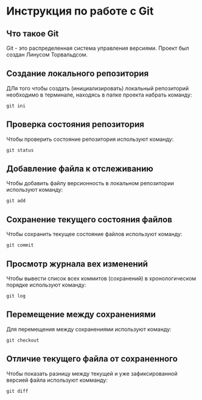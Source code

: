 # **Инструкция по работе с Git**

## Что такое Git

Git - это распределенная система управления версиями. Проект был создан Линусом Торвальдсом.

## Создание локального репозитория

ДЛя того чтобы создать (инициализировать) локальный репозиторий необходимо в терминале, находясь в папке проекта набрать команду:

    git ini

  ## Проверка состояния репозитория

  Чтобы проверить состояние репозитория используют команду:

    git status

 ## Добавление файла к отслеживанию

  Чтобы добавить файлу версионность в локальном репозитории используют команду:

    git add

## Сохранение текущего состояния файлов

Чтобы сохранить текущее состояние файлов используют команду:

    git commit
    
## Просмотр журнала вех изменений

Чтобы вывести список всех коммитов (сохранений) в хронологическом порядке используют команду:

    git log
    
## Перемещение между сохранениями

Для перемещения между сохранениями используют команду:

    git checkout

## Отличие текущего файла от сохраненного

Чтобы показать разницу между текущей и уже зафиксированной версией файла используют комманду:

    git diff
